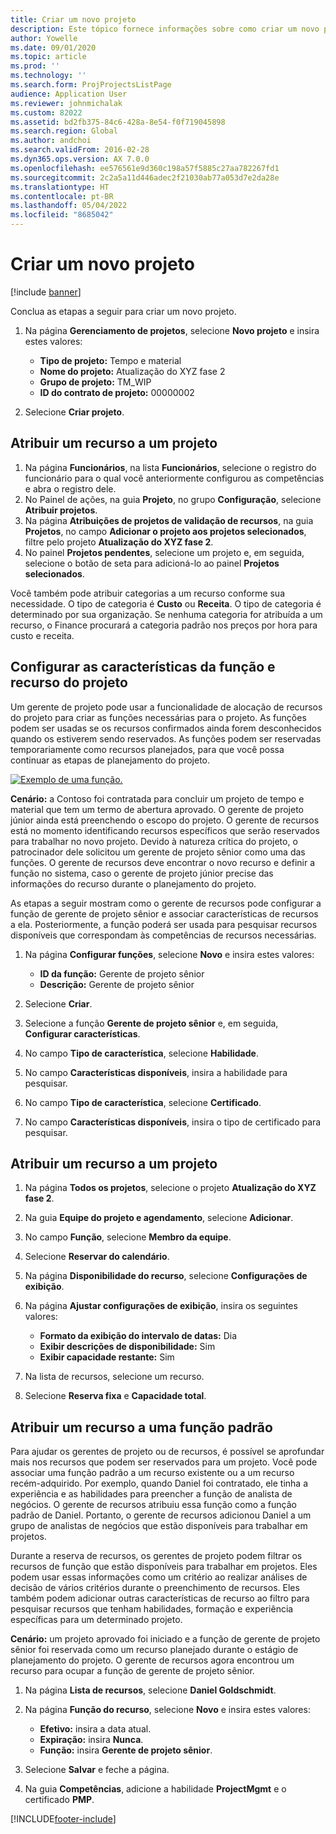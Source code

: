 ```yaml
---
title: Criar um novo projeto
description: Este tópico fornece informações sobre como criar um novo projeto.
author: Yowelle
ms.date: 09/01/2020
ms.topic: article
ms.prod: ''
ms.technology: ''
ms.search.form: ProjProjectsListPage
audience: Application User
ms.reviewer: johnmichalak
ms.custom: 82022
ms.assetid: bd2fb375-84c6-428a-8e54-f0f719045898
ms.search.region: Global
ms.author: andchoi
ms.search.validFrom: 2016-02-28
ms.dyn365.ops.version: AX 7.0.0
ms.openlocfilehash: ee576561e9d360c198a57f5885c27aa782267fd1
ms.sourcegitcommit: 2c2a5a11d446adec2f21030ab77a053d7e2da28e
ms.translationtype: HT
ms.contentlocale: pt-BR
ms.lasthandoff: 05/04/2022
ms.locfileid: "8685042"
---
```

# <a name="create-a-new-project"></a>Criar um novo projeto

[!include [banner](../includes/banner.md)]

Conclua as etapas a seguir para criar um novo projeto.

1. Na página **Gerenciamento de projetos**, selecione **Novo projeto** e insira estes valores:

    - **Tipo de projeto:** Tempo e material
    - **Nome do projeto:** Atualização do XYZ fase 2
    - **Grupo de projeto:** TM\_WIP
    - **ID do contrato de projeto:** 00000002

2. Selecione **Criar projeto**.

## <a name="assign-a-resource-to-a-project"></a>Atribuir um recurso a um projeto

1. Na página **Funcionários**, na lista **Funcionários**, selecione o registro do funcionário para o qual você anteriormente configurou as competências e abra o registro dele.
2. No Painel de ações, na guia **Projeto**, no grupo **Configuração**, selecione **Atribuir projetos**.
3. Na página **Atribuições de projetos de validação de recursos**, na guia **Projetos**, no campo **Adicionar o projeto aos projetos selecionados**, filtre pelo projeto **Atualização do XYZ fase 2**.
4. No painel **Projetos pendentes**, selecione um projeto e, em seguida, selecione o botão de seta para adicioná-lo ao painel **Projetos selecionados**.

Você também pode atribuir categorias a um recurso conforme sua necessidade. O tipo de categoria é **Custo** ou **Receita**. O tipo de categoria é determinado por sua organização. Se nenhuma categoria for atribuída a um recurso, o Finance procurará a categoria padrão nos preços por hora para custo e receita.

## <a name="set-up-project-resource-and-role-characteristics"></a>Configurar as características da função e recurso do projeto

Um gerente de projeto pode usar a funcionalidade de alocação de recursos do projeto para criar as funções necessárias para o projeto. As funções podem ser usadas se os recursos confirmados ainda forem desconhecidos quando os estiverem sendo reservados. As funções podem ser reservadas temporariamente como recursos planejados, para que você possa continuar as etapas de planejamento do projeto.

[![Exemplo de uma função.](./media/projectresourcing05.jpg)](./media/projectresourcing05.jpg) 

**Cenário:** a Contoso foi contratada para concluir um projeto de tempo e material que tem um termo de abertura aprovado. O gerente de projeto júnior ainda está preenchendo o escopo do projeto. O gerente de recursos está no momento identificando recursos específicos que serão reservados para trabalhar no novo projeto. Devido à natureza crítica do projeto, o patrocinador dele solicitou um gerente de projeto sênior como uma das funções. O gerente de recursos deve encontrar o novo recurso e definir a função no sistema, caso o gerente de projeto júnior precise das informações do recurso durante o planejamento do projeto.

As etapas a seguir mostram como o gerente de recursos pode configurar a função de gerente de projeto sênior e associar características de recursos a ela. Posteriormente, a função poderá ser usada para pesquisar recursos disponíveis que correspondam às competências de recursos necessárias.

1. Na página **Configurar funções**, selecione **Novo** e insira estes valores:

    - **ID da função:** Gerente de projeto sênior
    - **Descrição:** Gerente de projeto sênior

2. Selecione **Criar**.
3. Selecione a função **Gerente de projeto sênior** e, em seguida, **Configurar características**.
4. No campo **Tipo de característica**, selecione **Habilidade**.
5. No campo **Características disponíveis**, insira a habilidade para pesquisar.
6. No campo **Tipo de característica**, selecione **Certificado**.
7. No campo **Características disponíveis**, insira o tipo de certificado para pesquisar.

## <a name="assign-a-project-resource-to-a-project"></a>Atribuir um recurso a um projeto

1. Na página **Todos os projetos**, selecione o projeto **Atualização do XYZ fase 2**.
2. Na guia **Equipe do projeto e agendamento**, selecione **Adicionar**.
3. No campo **Função**, selecione **Membro da equipe**.
4. Selecione **Reservar do calendário**.
5. Na página **Disponibilidade do recurso**, selecione **Configurações de exibição**.
6. Na página **Ajustar configurações de exibição**, insira os seguintes valores:

    - **Formato da exibição do intervalo de datas:** Dia
    - **Exibir descrições de disponibilidade:** Sim
    - **Exibir capacidade restante:** Sim

7. Na lista de recursos, selecione um recurso.
8. Selecione **Reserva fixa** e **Capacidade total**.

## <a name="assign-a-resource-to-a-default-role"></a>Atribuir um recurso a uma função padrão

Para ajudar os gerentes de projeto ou de recursos, é possível se aprofundar mais nos recursos que podem ser reservados para um projeto. Você pode associar uma função padrão a um recurso existente ou a um recurso recém-adquirido. Por exemplo, quando Daniel foi contratado, ele tinha a experiência e as habilidades para preencher a função de analista de negócios. O gerente de recursos atribuiu essa função como a função padrão de Daniel. Portanto, o gerente de recursos adicionou Daniel a um grupo de analistas de negócios que estão disponíveis para trabalhar em projetos.

Durante a reserva de recursos, os gerentes de projeto podem filtrar os recursos de função que estão disponíveis para trabalhar em projetos. Eles podem usar essas informações como um critério ao realizar análises de decisão de vários critérios durante o preenchimento de recursos. Eles também podem adicionar outras características de recurso ao filtro para pesquisar recursos que tenham habilidades, formação e experiência específicas para um determinado projeto.

**Cenário:** um projeto aprovado foi iniciado e a função de gerente de projeto sênior foi reservada como um recurso planejado durante o estágio de planejamento do projeto. O gerente de recursos agora encontrou um recurso para ocupar a função de gerente de projeto sênior.

1. Na página **Lista de recursos**, selecione **Daniel Goldschmidt**.
2. Na página **Função do recurso**, selecione **Novo** e insira estes valores:

    - **Efetivo:** insira a data atual.
    - **Expiração:** insira **Nunca**.
    - **Função:** insira **Gerente de projeto sênior**.

3. Selecione **Salvar** e feche a página.
4. Na guia **Competências**, adicione a habilidade **ProjectMgmt** e o certificado **PMP**.


[!INCLUDE[footer-include](../includes/footer-banner.md)]